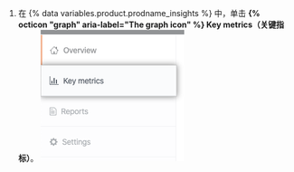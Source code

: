 1. 在 {% data variables.product.prodname_insights %} 中，单击 **{% octicon "graph" aria-label="The graph icon" %} Key metrics（关键指标）**。 ![Key metrics（关键指标）选项卡](/assets/images/help/insights/key-metrics-tab.png)